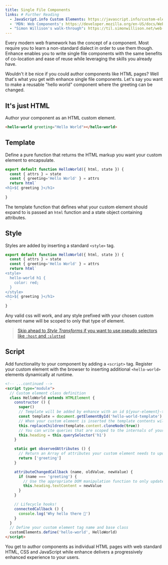 ```yaml
---
title: Single File Components
links: # Further Reading
  - JavaScript.info Custom Elements: https://javascript.info/custom-elements
  - 'MDN: Web Components': https://developer.mozilla.org/en-US/docs/Web/Web_Components
  - "Simon Willison's walk-through": https://til.simonwillison.net/web-components/understanding-single-file-web-component
---
```


Every modern web framework has the concept of a component. Most require you to learn a non-standard dialect in order to use them though. Enhance enables you to write single file components with the same benefits of co-location and ease of reuse while leveraging the skills you already have.

Wouldn't it be nice if you could author components like HTML pages? Well that's what you get with enhance single file components. Let's say you want to make a reusable "hello world" component where the greeting can be changed.

## It's just HTML

Author your component as an HTML custom element.
```html
<hello-world greeting="Hello World"></hello-world>
```

## Template

Define a pure function that returns the HTML markup you want your custom element to encapsulate.

```javascript
export default function HelloWorld({ html, state }) {
  const { attrs } = state
  const { greeting='Hello World' } = attrs
  return html`
<h1>${ greeting }</h1>
  `
}

```
The template function that defines what your custom element should expand to is passed an `html` function and a state object containing attributes.

## Style

Styles are added by inserting a standard `<style>` tag.
```javascript
export default function HelloWorld({ html, state }) {
  const { attrs } = state
  const { greeting='Hello World' } = attrs
  return html`
<style>
  hello-world h1 {
    color: red;
  }
</style>
<h1>${ greeting }</h1>
  `
}

```
Any valid css will work, and any style prefixed with your chosen custom element name will be scoped to only that type of element.

> [Skip ahead to *Style Transforms* if you want to use pseudo selectors like `:host` and `:slotted`](/docs/learn/features/css-transforms)


## Script

Add functionality to your component by adding a `<script>` tag.
Register your custom element with the browser to inserting additional `<hello-world>` elements dynamically at runtime.

```html
<!-- ...continued -->
<script type="module">
  // Custom element class definition
  class HelloWorld extends HTMLElement {
    constructor () {
      super()
      // Template will be added by enhance with an id ${your-element}-template
      const template = document.getElementById('hello-world-template')
      // When your custom element is inserted the template contents will be expanded
      this.replaceChildren(template.content.cloneNode(true))
      // You can write queries that are scoped to the internals of your custom element
      this.heading = this.querySelector('h1')
    }

    static get observedAttributes () {
      // Return an Array of attributes your custom element needs to update
      return ['greeting']
    }

    attributeChangedCallback (name, oldValue, newValue) {
      if (name === 'greeting') {
        // Use the appropriate DOM manipulation function to only update what's necessary
        this.heading.textContent = newValue
      }
    }

    // Lifecycle hooks!
    connectedCallback () {
      console.log('Why hello there 👋')
    }
  }
  // Define your custom element tag name and base class
  customElements.define('hello-world', HelloWorld)
</script>
```

You get to author components as individual HTML pages with web standard HTML, CSS and JavaScript while enhance delivers a progressively enhanced experience to your users.

